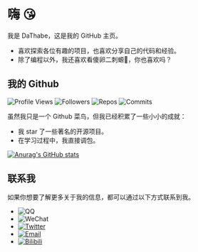 # 嗨 😘

我是 DaThabe，这是我的 GitHub 主页。

- 喜欢探索各位有趣的项目，也喜欢分享自己的代码和经验。
- 除了编程以外，我还喜欢看傻卵二刺螈🦎，你也喜欢吗？

## 我的 Github

![Profile Views](https://komarev.com/ghpvc/?username=DaThabe&color=brightgreen)
![Followers](https://img.shields.io/github/followers/DaThabe?style=social)
![Repos](https://badges.pufler.dev/repos/DaThabe)
![Commits](https://badges.pufler.dev/commits/monthly/DaThabe)

虽然我只是一个 Github 菜鸟，但我已经积累了一些小小的成就：

- 我 star 了一些著名的开源项目。
- 在学习过程中，我直接调包。

[![Anurag's GitHub stats](https://github-readme-stats.vercel.app/api?username=anuraghazra)](https://github.com/dathabe/github-readme-stats)

## 联系我

如果你想要了解更多关于我的信息，都可以通过以下方式联系到我。

- ![QQ](https://img.shields.io/badge/QID-DaThabe-blue?style=flat-square&logo=tencentqq)
- ![WeChat](https://img.shields.io/badge/WeChat-DaThabe-brightgreen?style=flat-square&logo=wechat)
- [![Twitter](https://img.shields.io/badge/Twitter-DaThabe-blue?style=flat-square&logo=twitter)](https://twitter.com/DaThabe)
- [![Email](https://img.shields.io/badge/Email-dathabe%40163.com-red?style=flat-square&logo=mail.ru)](mailto:dathabe@163.com)
- [![Bilibili](https://img.shields.io/badge/Bilibili-百合本-00A1D6?style=flat-square&logo=bilibili)](https://space.bilibili.com/8042774)
